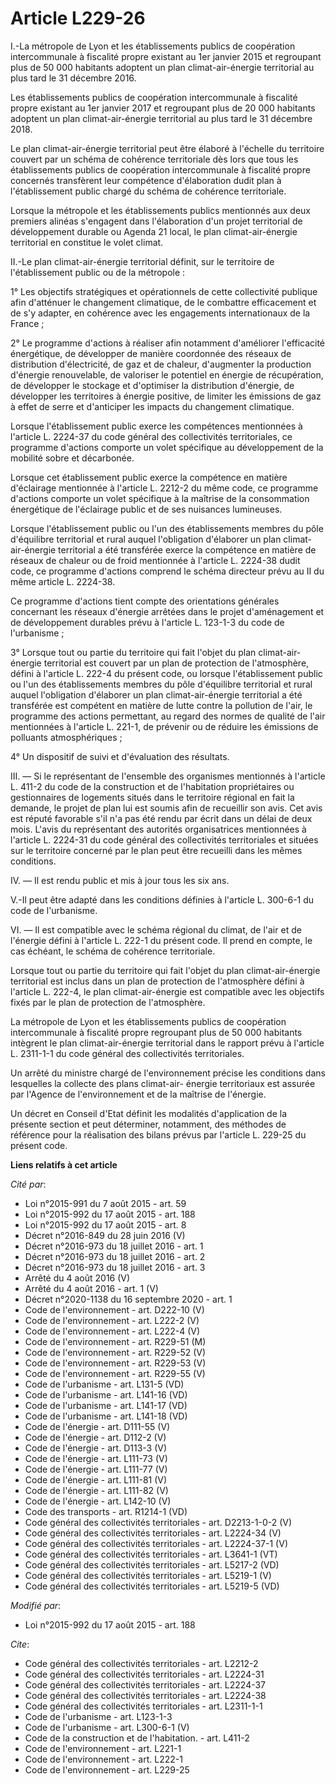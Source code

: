 # Article L229-26

I.-La métropole de Lyon et les établissements publics de coopération intercommunale à fiscalité propre existant au 1er
janvier 2015 et regroupant plus de 50 000 habitants adoptent un plan climat-air-énergie territorial au plus tard le 31
décembre 2016. 

Les établissements publics de coopération intercommunale à fiscalité propre existant au 1er janvier 2017 et regroupant plus
de 20 000 habitants adoptent un plan climat-air-énergie territorial au plus tard le 31 décembre 2018. 

Le plan climat-air-énergie territorial peut être élaboré à l'échelle du territoire couvert par un schéma de cohérence
territoriale dès lors que tous les établissements publics de coopération intercommunale à fiscalité propre concernés
transfèrent leur compétence d'élaboration dudit plan à l'établissement public chargé du schéma de cohérence territoriale. 

Lorsque la métropole et les établissements publics mentionnés aux deux premiers alinéas s'engagent dans l'élaboration d'un
projet territorial de développement durable ou Agenda 21 local, le plan climat-air-énergie territorial en constitue le volet
climat. 

II.-Le plan climat-air-énergie territorial définit, sur le territoire de l'établissement public ou de la métropole : 

1° Les objectifs stratégiques et opérationnels de cette collectivité publique afin d'atténuer le changement climatique, de le
combattre efficacement et de s'y adapter, en cohérence avec les engagements internationaux de la France ; 

2° Le programme d'actions à réaliser afin notamment d'améliorer l'efficacité énergétique, de développer de manière coordonnée
des réseaux de distribution d'électricité, de gaz et de chaleur, d'augmenter la production d'énergie renouvelable, de
valoriser le potentiel en énergie de récupération, de développer le stockage et d'optimiser la distribution d'énergie, de
développer les territoires à énergie positive, de limiter les émissions de gaz à effet de serre et d'anticiper les impacts du
changement climatique. 

Lorsque l'établissement public exerce les compétences mentionnées à l'article L. 2224-37 du code général des collectivités
territoriales, ce programme d'actions comporte un volet spécifique au développement de la mobilité sobre et décarbonée. 

Lorsque cet établissement public exerce la compétence en matière d'éclairage mentionnée à l'article L. 2212-2 du même code,
ce programme d'actions comporte un volet spécifique à la maîtrise de la consommation énergétique de l'éclairage public et de
ses nuisances lumineuses. 

Lorsque l'établissement public ou l'un des établissements membres du pôle d'équilibre territorial et rural auquel
l'obligation d'élaborer un plan climat-air-énergie territorial a été transférée exerce la compétence en matière de réseaux de
chaleur ou de froid mentionnée à l'article L. 2224-38 dudit code, ce programme d'actions comprend le schéma directeur prévu
au II du même article L. 2224-38. 

Ce programme d'actions tient compte des orientations générales concernant les réseaux d'énergie arrêtées dans le projet
d'aménagement et de développement durables prévu à l'article L. 123-1-3 du code de l'urbanisme ; 

3° Lorsque tout ou partie du territoire qui fait l'objet du plan climat-air-énergie territorial est couvert par un plan de
protection de l'atmosphère, défini à l'article L. 222-4 du présent code, ou lorsque l'établissement public ou l'un des
établissements membres du pôle d'équilibre territorial et rural auquel l'obligation d'élaborer un plan climat-air-énergie
territorial a été transférée est compétent en matière de lutte contre la pollution de l'air, le programme des actions
permettant, au regard des normes de qualité de l'air mentionnées à l'article L. 221-1, de prévenir ou de réduire les
émissions de polluants atmosphériques ; 

4° Un dispositif de suivi et d'évaluation des résultats. 

III. ― Si le représentant de l'ensemble des organismes mentionnés à l'article L. 411-2 du code de la construction et de
l'habitation propriétaires ou gestionnaires de logements situés dans le territoire régional en fait la demande, le projet de
plan lui est soumis afin de recueillir son avis. Cet avis est réputé favorable s'il n'a pas été rendu par écrit dans un délai
de deux mois. L'avis du représentant des autorités organisatrices mentionnées à l'article L. 2224-31 du code général des
collectivités territoriales et situées sur le territoire concerné par le plan peut être recueilli dans les mêmes conditions. 

IV. ― Il est rendu public et mis à jour tous les six ans. 

V.-Il peut être adapté dans les conditions définies à l'article L. 300-6-1 du code de l'urbanisme. 

VI. ― Il est compatible avec le schéma régional du climat, de l'air et de l'énergie défini à l'article L. 222-1 du présent
code. Il prend en compte, le cas échéant, le schéma de cohérence territoriale. 

Lorsque tout ou partie du territoire qui fait l'objet du plan climat-air-énergie territorial est inclus dans un plan de
protection de l'atmosphère défini à l'article L. 222-4, le plan climat-air-énergie est compatible avec les objectifs fixés
par le plan de protection de l'atmosphère. 

La métropole de Lyon et les établissements publics de coopération intercommunale à fiscalité propre regroupant plus de 50 000
habitants intègrent le plan climat-air-énergie territorial dans le rapport prévu à l'article L. 2311-1-1 du code général des
collectivités territoriales. 

Un arrêté du ministre chargé de l'environnement précise les conditions dans lesquelles la collecte des plans climat-air-
énergie territoriaux est assurée par l'Agence de l'environnement et de la maîtrise de l'énergie. 

Un décret en Conseil d'Etat définit les modalités d'application de la présente section et peut déterminer, notamment, des
méthodes de référence pour la réalisation des bilans prévus par l'article L. 229-25 du présent code.

**Liens relatifs à cet article**

_Cité par_:

  - Loi n°2015-991 du 7 août 2015 - art. 59
  - Loi n°2015-992 du 17 août 2015 - art. 188
  - Loi n°2015-992 du 17 août 2015 - art. 8
  - Décret n°2016-849 du 28 juin 2016 (V)
  - Décret n°2016-973 du 18 juillet 2016 - art. 1
  - Décret n°2016-973 du 18 juillet 2016 - art. 2
  - Décret n°2016-973 du 18 juillet 2016 - art. 3
  - Arrêté du 4 août 2016 (V)
  - Arrêté du 4 août 2016 - art. 1 (V)
  - Décret n°2020-1138 du 16 septembre 2020 - art. 1
  - Code de l'environnement - art. D222-10 (V)
  - Code de l'environnement - art. L222-2 (V)
  - Code de l'environnement - art. L222-4 (V)
  - Code de l'environnement - art. R229-51 (M)
  - Code de l'environnement - art. R229-52 (V)
  - Code de l'environnement - art. R229-53 (V)
  - Code de l'environnement - art. R229-55 (V)
  - Code de l'urbanisme - art. L131-5 (VD)
  - Code de l'urbanisme - art. L141-16 (VD)
  - Code de l'urbanisme - art. L141-17 (VD)
  - Code de l'urbanisme - art. L141-18 (VD)
  - Code de l'énergie - art. D111-55 (V)
  - Code de l'énergie - art. D112-2 (V)
  - Code de l'énergie - art. D113-3 (V)
  - Code de l'énergie - art. L111-73 (V)
  - Code de l'énergie - art. L111-77 (V)
  - Code de l'énergie - art. L111-81 (V)
  - Code de l'énergie - art. L111-82 (V)
  - Code de l'énergie - art. L142-10 (V)
  - Code des transports - art. R1214-1 (VD)
  - Code général des collectivités territoriales - art. D2213-1-0-2 (V)
  - Code général des collectivités territoriales - art. L2224-34 (V)
  - Code général des collectivités territoriales - art. L2224-37-1 (V)
  - Code général des collectivités territoriales - art. L3641-1 (VT)
  - Code général des collectivités territoriales - art. L5217-2 (VD)
  - Code général des collectivités territoriales - art. L5219-1 (V)
  - Code général des collectivités territoriales - art. L5219-5 (VD)

_Modifié par_:

  - Loi n°2015-992 du 17 août 2015 - art. 188

_Cite_:

  - Code général des collectivités territoriales - art. L2212-2
  - Code général des collectivités territoriales - art. L2224-31
  - Code général des collectivités territoriales - art. L2224-37
  - Code général des collectivités territoriales - art. L2224-38
  - Code général des collectivités territoriales - art. L2311-1-1
  - Code de l'urbanisme - art. L123-1-3
  - Code de l'urbanisme - art. L300-6-1 (V)
  - Code de la construction et de l'habitation. - art. L411-2
  - Code de l'environnement - art. L221-1
  - Code de l'environnement - art. L222-1
  - Code de l'environnement - art. L229-25
